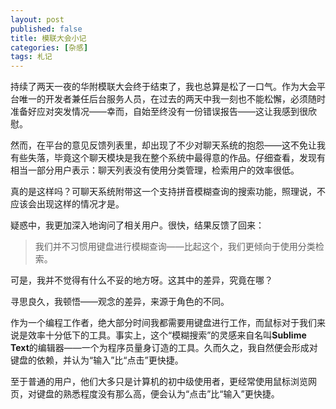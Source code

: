 ```yaml
---
layout: post
published: false
title: 模联大会小记
categories: [杂感]
tags: 札记
---
```


持续了两天一夜的华附模联大会终于结束了，我也总算是松了一口气。作为大会平台唯一的开发者兼任后台服务人员，在过去的两天中我一刻也不能松懈，必须随时准备好应对突发情况——幸而，自始至终没有一份错误报告——这让我感到很欣慰。

然而，在平台的意见反馈列表里，却出现了不少对聊天系统的抱怨——这不免让我有些失落，毕竟这个聊天模块是我在整个系统中最得意的作品。仔细查看，发现有相当一部分用户表示：聊天列表没有使用分类管理，检索用户的效率很低。

真的是这样吗？可聊天系统附带这一个支持拼音模糊查询的搜索功能，照理说，不应该会出现这样的情况才是。

疑惑中，我更加深入地询问了相关用户。很快，结果反馈了回来：

> 我们并不习惯用键盘进行模糊查询——比起这个，我们更倾向于使用分类检索。

可是，我并不觉得有什么不妥的地方呀。这其中的差异，究竟在哪？

寻思良久，我顿悟——观念的差异，来源于角色的不同。

作为一个编程工作者，绝大部分时间我都需要用键盘进行工作，而鼠标对于我们来说是效率十分低下的工具。事实上，这个“模糊搜索”的灵感来自名叫**Sublime Text**的编辑器——一个为程序员量身订造的工具。久而久之，我自然便会形成对键盘的依赖，并认为“输入”比“点击”更快捷。

至于普通的用户，他们大多只是计算机的初中级使用者，更经常使用鼠标浏览网页，对键盘的熟悉程度没有那么高，便会认为“点击”比“输入”更快捷。

